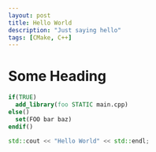 ```yaml
---
layout: post
title: Hello World
description: "Just saying hello"
tags: [CMake, C++]
---
```


# Some Heading

```cmake
if(TRUE)
  add_library(foo STATIC main.cpp)
else()
  set(FOO bar baz)
endif()
```

```c++
std::cout << "Hello World" << std::endl;
```
